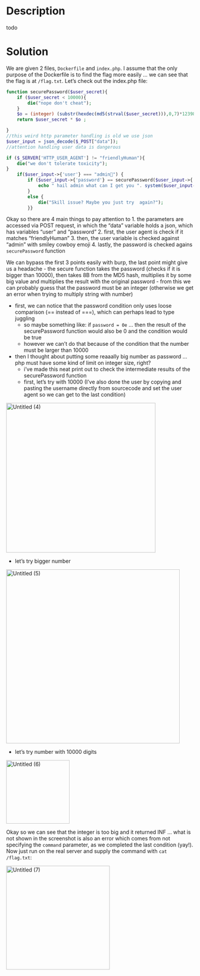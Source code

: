 # Description

todo

# Solution
We are given 2 files, `Dockerfile` and `index.php`. I assume that the only purpose of the Dockerfile is to find the 
flag more easily … we can see that the flag is at `/flag.txt`. Let’s check out the index.php file:
```php
function securePassword($user_secret){
    if ($user_secret < 10000){
        die("nope don't cheat");
    }
    $o = (integer) (substr(hexdec(md5(strval($user_secret))),0,7)*123981337);
    return $user_secret * $o ;

}
//this weird http parameter handling is old we use json
$user_input = json_decode($_POST["data"]);
//attention handling user data is dangerous

if ($_SERVER['HTTP_USER_AGENT'] != "friendlyHuman"){
    die("we don't tolerate toxicity");
}
    if($user_input->{'user'} === "admin🤠") {
        if ($user_input->{'password'} == securePassword($user_input->{'password'})  ){
            echo " hail admin what can I get you ". system($user_input->{"command"});
        }
        else {
            die("Skill issue? Maybe you just try  again?");
        }}
```
Okay so there are 4 main things to pay attention to
    1. the parameters are accessed via POST request, in which the “data” variable holds a json, which has variables “user” and “password”
    2. first, the user agent is check if it matches “friendlyHuman”
    3. then, the user variable is checked against “admin” with smiley cowboy emoji
    4. lastly, the password is checked agains `securePassword` function

We can bypass the first 3 points easily with burp, the last point might give us a headache
    - the secure function takes the password (checks if it is bigger than 10000), then takes 8B from the MD5 hash, multiplies it by some big value and multiplies the result with the original password
    - from this we can probably guess that the password must be an integer (otherwise we get an error when trying to multiply string with number)
- first, we can notice that the password condition only uses loose comparison (== instead of ===), which can perhaps lead to type juggling
    - so maybe something like: if `password = 0e` … then the result of the securePassword function would also be 0 and the condition would be true
    - however we can’t do that because of the condition that the number must be larger than 10000
- then I thought about putting some reaaally big number as password … php must have some kind of limit on integer size, right?
    - i’ve made this neat print out to check the intermediate results of the securePassword function
    - first, let’s try with 10000 (I’ve also done the user by copying and pasting the username directly from sourcecode and set the user agent so we can get to the last condition)
 
<img width="401" alt="Untitled (4)" src="https://github.com/AdamZvara/CTF/assets/36104483/8f5e4ef4-5ef4-4e70-8881-33dd5eaf40dc">

- let’s try bigger number
  
<img width="466" alt="Untitled (5)" src="https://github.com/AdamZvara/CTF/assets/36104483/ae6a78a2-4c1c-4735-b5ad-58e262cf81aa">

- let’s try number with 10000 digits
 
<img width="170" alt="Untitled (6)" src="https://github.com/AdamZvara/CTF/assets/36104483/d5bde3ba-aca2-4898-b66f-28eeae483313">

Okay so we can see that the integer is too big and it returned INF … what is not shown in the screenshot is also an error 
which comes from not specifying the `command` parameter, as we completed the last condition (yay!). Now just run on the real 
server and supply the command with `cat /flag.txt`:

<img width="278" alt="Untitled (7)" src="https://github.com/AdamZvara/CTF/assets/36104483/dd5df668-2256-4ea6-8335-caeec26be042">
